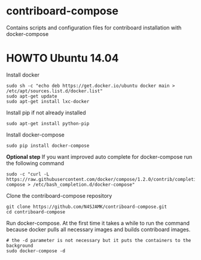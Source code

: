 # contriboard-compose
Contains scripts and configuration files for contriboard installation with
docker-compose

# HOWTO Ubuntu 14.04

Install docker
```
sudo sh -c "echo deb https://get.docker.io/ubuntu docker main > /etc/apt/sources.list.d/docker.list"
sudo apt-get update
sudo apt-get install lxc-docker
```

Install pip if not already installed
```
sudo apt-get install python-pip
```

Install docker-compose
```
sudo pip install docker-compose
```

**Optional step** If you want improved auto complete for docker-compose run the
following command
```
sudo -c "curl -L https://raw.githubusercontent.com/docker/compose/1.2.0/contrib/completion/bash/docker-compose > /etc/bash_completion.d/docker-compose"
```

Clone the contriboard-compose repository
```
git clone https://github.com/N4SJAMK/contriboard-compose.git
cd contriboard-compose
```

Run docker-compose. At the first time it takes a while to run the command
because docker pulls all necessary images and builds contriboard images.
```
# the -d parameter is not necessary but it puts the containers to the background
sudo docker-compose -d
```
